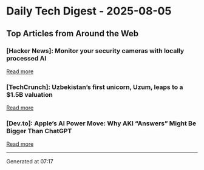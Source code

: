# Daily Tech Digest - 2025-08-05

## Top Articles from Around the Web

### [Hacker News]: Monitor your security cameras with locally processed AI
[Read more](https://frigate.video/)

### [TechCrunch]: Uzbekistan&#8217;s first unicorn, Uzum, leaps to a $1.5B valuation
[Read more](https://techcrunch.com/2025/08/05/uzbekistans-first-unicorn-uzum-leaps-to-a-1-5b-valuation/)

### [Dev.to]: Apple’s AI Power Move: Why AKI “Answers” Might Be Bigger Than ChatGPT
[Read more](https://dev.to/alifar/apples-ai-power-move-why-aki-answers-might-be-bigger-than-chatgpt-d80)


---
Generated at 07:17
